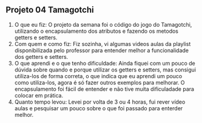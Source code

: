 ## Projeto 04 Tamagotchi


1) O que eu fiz:
O projeto da semana foi o código do jogo do Tamagotchi, utilizando o encapsulamento dos atributos e fazendo os metodos getters e setters.
2) Com quem e como fiz:
Fiz sozinha, vi algumas videos aulas da playlist disponibilizada pelo professor para entender melhor a funcionalidade dos getters e setters.
3) O que aprendi e o que tenho dificuldade:
Ainda fiquei com um pouco de dúvida sobre quando e porque utilizar os getters e setters, mas consigui utiliza-los de forma correta, o que indica que eu aprendi
um pouco como utiliza-los, agora é só fazer outros exemplos para melhorar. O encapsulamento foi fácil de entender e não tive muita dificuladade para colocar em prática.
4) Quanto tempo levou:
Levei por volta de 3 ou 4 horas, fui rever vídeo aulas e pesquisar um pouco sobre o que foi passado para enterder melhor.

